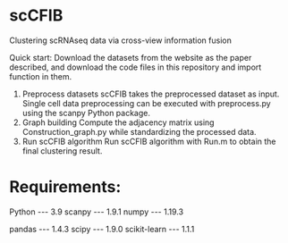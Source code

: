 # scCFIB
Clustering scRNAseq data via cross-view information fusion

Quick start:
Download the datasets from the website as the paper described, and download the
code files in  this repository and import function in them.
1. Preprocess datasets
   scCFIB takes the preprocessed dataset as input. Single cell data preprocessing can be executed with preprocess.py using the scanpy Python package.
3. Graph building
   Compute the adjacency matrix using Construction_graph.py  while standardizing the processed data.
4. Run scCFIB algorithm
   Run scCFIB algorithm with Run.m to obtain the final clustering result.

# Requirements:
Python --- 3.9  scanpy --- 1.9.1  numpy --- 1.19.3

pandas --- 1.4.3  scipy --- 1.9.0  scikit-learn --- 1.1.1
